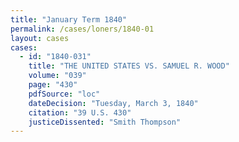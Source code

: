 ```yaml
---
title: "January Term 1840"
permalink: /cases/loners/1840-01
layout: cases
cases:
  - id: "1840-031"
    title: "THE UNITED STATES VS. SAMUEL R. WOOD"
    volume: "039"
    page: "430"
    pdfSource: "loc"
    dateDecision: "Tuesday, March 3, 1840"
    citation: "39 U.S. 430"
    justiceDissented: "Smith Thompson"
---
```

